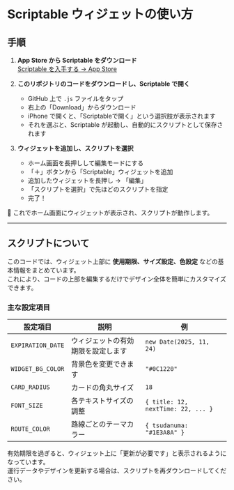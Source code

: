 # Scriptable ウィジェットの使い方

## 手順

1. **App Store から Scriptable をダウンロード**  
   [Scriptable を入手する → App Store](https://apps.apple.com/jp/app/scriptable/id1405459188)

2. **このリポジトリのコードをダウンロードし、Scriptable で開く**  
   - GitHub 上で `.js` ファイルをタップ  
   - 右上の「Download」からダウンロード  
   - iPhone で開くと、「Scriptableで開く」という選択肢が表示されます  
   - それを選ぶと、Scriptable が起動し、自動的にスクリプトとして保存されます  

3. **ウィジェットを追加し、スクリプトを選択**  
   - ホーム画面を長押しして編集モードにする  
   - 「＋」ボタンから「Scriptable」ウィジェットを追加  
   - 追加したウィジェットを長押し → 「編集」  
   - 「スクリプトを選択」で先ほどのスクリプトを指定  
   - 完了！
  
📱 これでホーム画面にウィジェットが表示され、スクリプトが動作します。

---


## スクリプトについて

このコードでは、ウィジェット上部に **使用期限、サイズ設定、色設定** などの基本情報をまとめています。  
これにより、コードの上部を編集するだけでデザイン全体を簡単にカスタマイズできます。

### 主な設定項目

| 設定項目 | 説明 | 例 |
|-----------|------|----|
| `EXPIRATION_DATE` | ウィジェットの有効期限を設定します | `new Date(2025, 11, 24)` |
| `WIDGET_BG_COLOR` | 背景色を変更できます | `"#0C1220"` |
| `CARD_RADIUS` | カードの角丸サイズ | `18` |
| `FONT_SIZE` | 各テキストサイズの調整 | `{ title: 12, nextTime: 22, ... }` |
| `ROUTE_COLOR` | 路線ごとのテーマカラー | `{ tsudanuma: "#1E3A8A" }` |

有効期限を過ぎると、ウィジェット上に「更新が必要です」と表示されるようになっています。  
運行データやデザインを更新する場合は、スクリプトを再ダウンロードしてください。
